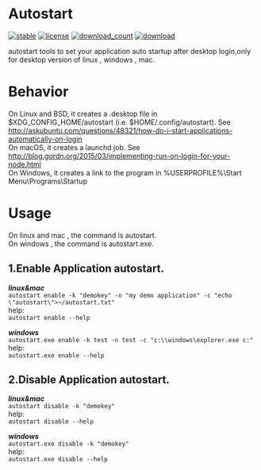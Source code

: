 # Autostart

[![stable](https://img.shields.io/badge/stable-stable-green.svg)](https://github.com/snail007/autostart/) [![license](https://img.shields.io/github/license/snail007/autostart.svg?style=plastic)]() [![download_count](https://img.shields.io/github/downloads/snail007/autostart/total.svg?style=plastic)](https://github.com/snail007/autostart/releases) [![download](https://img.shields.io/github/release/snail007/autostart.svg?style=plastic)](https://github.com/snail007/autostart/releases)  
  
autostart tools to set your application auto startup after desktop login,only for desktop version of linux , windows , mac.     

# Behavior
On Linux and BSD, it creates a .desktop file in $XDG_CONFIG_HOME/autostart (i.e. $HOME/.config/autostart). See http://askubuntu.com/questions/48321/how-do-i-start-applications-automatically-on-login  
On macOS, it creates a launchd job. See http://blog.gordn.org/2015/03/implementing-run-on-login-for-your-node.html  
On Windows, it creates a link to the program in %USERPROFILE%\Start Menu\Programs\Startup  

# Usage  
On linux and mac , the command is autostart.   
On windows , the command is autostart.exe.  

## 1.Enable Application autostart.   
***linux&mac***   
`autostart enable -k "demokey" -n "my demo application" -c "echo \"autostart\">~/autostart.txt"`   
help:    
`autostart enable --help`  

***windows***    
`autostart.exe enable -k test -n test -c "c:\\windows\explorer.exe c:"`   
help:    
`autostart.exe enable --help`   

## 2.Disable Application autostart.   
***linux&mac***   
`autostart disable -k "demokey"`    
help:     
`autostart disable --help`   

***windows***    
`autostart.exe disable -k "demokey"`    
help:     
`autostart.exe disable --help`   


